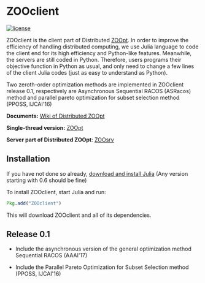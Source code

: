 # ZOOclient

[![license](https://img.shields.io/github/license/mashape/apistatus.svg?maxAge=2592000)](https://github.com/eyounx/ZOOjl/blob/master/LICENSE)

ZOOclient is the client part of Distributed [ZOOpt](https://github.com/eyounx/ZOOpt). In order to improve the efficiency of handling distributed computing, we use Julia language to code the client end for its high efficiency and Python-like features. Meanwhile, the servers are still coded in Python. Therefore, users programs their objective function in Python as usual, and only need to change a few lines of the client Julia codes (just as easy to understand as Python). 

Two  zeroth-order optimization methods are implemented in ZOOclient release 0.1, respectively are Asynchronous Sequential RACOS  (ASRacos) method and parallel pareto optimization for subset selection method (PPOSS, IJCAI'16)

**Documents:** [Wiki of Distributed ZOOpt](https://github.com/eyounx/ZOOpt/wiki/Tutorial-of-Distributed-ZOOpt)

**Single-thread version:** [ZOOpt](https://github.com/eyounx/ZOOpt)

**Server part of Distributed ZOOpt**: [ZOOsrv](https://github.com/eyounx/ZOOsrv)

## Installation

If you have not done so already, [download and install Julia](http://julialang.org/downloads/) (Any version starting with 0.6 should be fine)

To install ZOOclient, start Julia and run:

```julia
Pkg.add("ZOOclient")
```

This will download ZOOclient and all of its dependencies.

## Release 0.1

* Include the asynchronous version of the general optimization method Sequential RACOS (AAAI'17)
* Include the Parallel Pareto Optimization for Subset Selection  method (PPOSS, IJCAI'16)

  ​			
  ​		
  ​	
